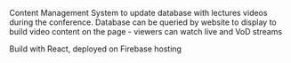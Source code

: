 Content Management System to update database with lectures videos during the conference. Database can be queried by website to display to build video content on the page - viewers can watch live and VoD streams 

Build with React, deployed on Firebase hosting